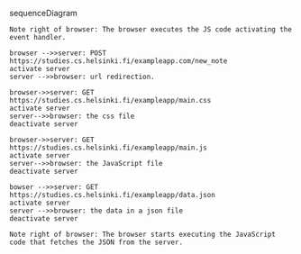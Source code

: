 sequenceDiagram

    Note right of browser: The browser executes the JS code activating the event handler.

    browser -->>server: POST https://studies.cs.helsinki.fi/exampleapp.com/new_note
    activate server
    server -->>browser: url redirection.

    browser->>server: GET https://studies.cs.helsinki.fi/exampleapp/main.css
    activate server
    server-->>browser: the css file
    deactivate server

    browser->>server: GET https://studies.cs.helsinki.fi/exampleapp/main.js
    activate server
    server-->>browser: the JavaScript file
    deactivate server

    bowser -->>server: GET https://studies.cs.helsinki.fi/exampleapp/data.json
    activate server
    server -->>browser: the data in a json file
    deactivate server

    Note right of browser: The browser starts executing the JavaScript code that fetches the JSON from the server.

